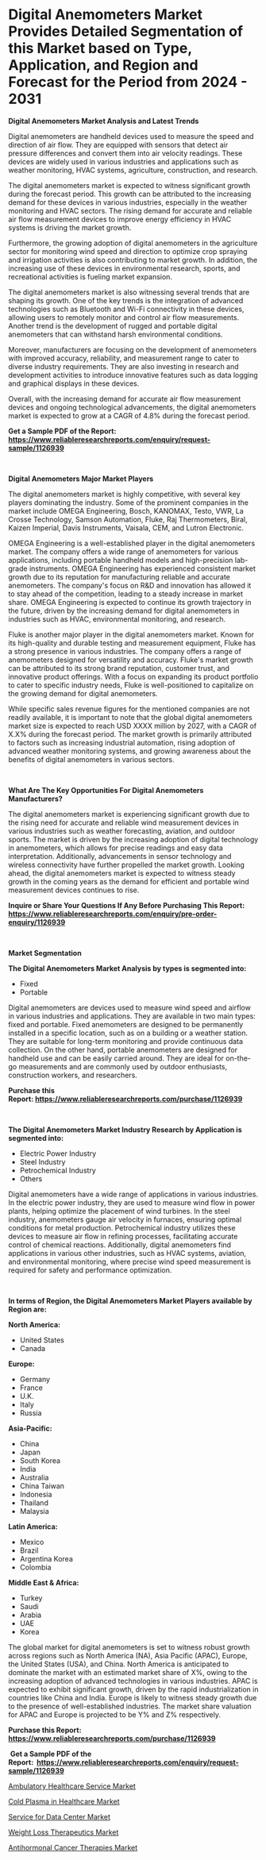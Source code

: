 <p><h1>Digital Anemometers Market Provides Detailed Segmentation of this Market based on Type, Application, and Region and Forecast for the Period from 2024 - 2031</h1></p><p><strong>Digital Anemometers Market Analysis and Latest Trends</strong></p>
<p><p>Digital anemometers are handheld devices used to measure the speed and direction of air flow. They are equipped with sensors that detect air pressure differences and convert them into air velocity readings. These devices are widely used in various industries and applications such as weather monitoring, HVAC systems, agriculture, construction, and research.</p><p>The digital anemometers market is expected to witness significant growth during the forecast period. This growth can be attributed to the increasing demand for these devices in various industries, especially in the weather monitoring and HVAC sectors. The rising demand for accurate and reliable air flow measurement devices to improve energy efficiency in HVAC systems is driving the market growth.</p><p>Furthermore, the growing adoption of digital anemometers in the agriculture sector for monitoring wind speed and direction to optimize crop spraying and irrigation activities is also contributing to market growth. In addition, the increasing use of these devices in environmental research, sports, and recreational activities is fueling market expansion.</p><p>The digital anemometers market is also witnessing several trends that are shaping its growth. One of the key trends is the integration of advanced technologies such as Bluetooth and Wi-Fi connectivity in these devices, allowing users to remotely monitor and control air flow measurements. Another trend is the development of rugged and portable digital anemometers that can withstand harsh environmental conditions.</p><p>Moreover, manufacturers are focusing on the development of anemometers with improved accuracy, reliability, and measurement range to cater to diverse industry requirements. They are also investing in research and development activities to introduce innovative features such as data logging and graphical displays in these devices.</p><p>Overall, with the increasing demand for accurate air flow measurement devices and ongoing technological advancements, the digital anemometers market is expected to grow at a CAGR of 4.8% during the forecast period.</p></p>
<p><strong>Get a Sample PDF of the Report:&nbsp; <a href="https://www.reliableresearchreports.com/enquiry/request-sample/1126939">https://www.reliableresearchreports.com/enquiry/request-sample/1126939</a></strong></p>
<p>&nbsp;</p>
<p><strong>Digital Anemometers Major Market Players</strong></p>
<p><p>The digital anemometers market is highly competitive, with several key players dominating the industry. Some of the prominent companies in the market include OMEGA Engineering, Bosch, KANOMAX, Testo, VWR, La Crosse Technology, Samson Automation, Fluke, Raj Thermometers, Biral, Kaizen Imperial, Davis Instruments, Vaisala, CEM, and Lutron Electronic.</p><p>OMEGA Engineering is a well-established player in the digital anemometers market. The company offers a wide range of anemometers for various applications, including portable handheld models and high-precision lab-grade instruments. OMEGA Engineering has experienced consistent market growth due to its reputation for manufacturing reliable and accurate anemometers. The company's focus on R&D and innovation has allowed it to stay ahead of the competition, leading to a steady increase in market share. OMEGA Engineering is expected to continue its growth trajectory in the future, driven by the increasing demand for digital anemometers in industries such as HVAC, environmental monitoring, and research.</p><p>Fluke is another major player in the digital anemometers market. Known for its high-quality and durable testing and measurement equipment, Fluke has a strong presence in various industries. The company offers a range of anemometers designed for versatility and accuracy. Fluke's market growth can be attributed to its strong brand reputation, customer trust, and innovative product offerings. With a focus on expanding its product portfolio to cater to specific industry needs, Fluke is well-positioned to capitalize on the growing demand for digital anemometers. </p><p>While specific sales revenue figures for the mentioned companies are not readily available, it is important to note that the global digital anemometers market size is expected to reach USD XXXX million by 2027, with a CAGR of X.X% during the forecast period. The market growth is primarily attributed to factors such as increasing industrial automation, rising adoption of advanced weather monitoring systems, and growing awareness about the benefits of digital anemometers in various sectors.</p></p>
<p>&nbsp;</p>
<p><strong>What Are The Key Opportunities For Digital Anemometers Manufacturers?</strong></p>
<p><p>The digital anemometers market is experiencing significant growth due to the rising need for accurate and reliable wind measurement devices in various industries such as weather forecasting, aviation, and outdoor sports. The market is driven by the increasing adoption of digital technology in anemometers, which allows for precise readings and easy data interpretation. Additionally, advancements in sensor technology and wireless connectivity have further propelled the market growth. Looking ahead, the digital anemometers market is expected to witness steady growth in the coming years as the demand for efficient and portable wind measurement devices continues to rise.</p></p>
<p><strong>Inquire or Share Your Questions If Any Before Purchasing This Report: <a href="https://www.reliableresearchreports.com/enquiry/pre-order-enquiry/1126939">https://www.reliableresearchreports.com/enquiry/pre-order-enquiry/1126939</a></strong></p>
<p>&nbsp;</p>
<p><strong>Market Segmentation</strong></p>
<p><strong>The Digital Anemometers Market Analysis by types is segmented into:</strong></p>
<p><ul><li>Fixed</li><li>Portable</li></ul></p>
<p><p>Digital anemometers are devices used to measure wind speed and airflow in various industries and applications. They are available in two main types: fixed and portable. Fixed anemometers are designed to be permanently installed in a specific location, such as on a building or a weather station. They are suitable for long-term monitoring and provide continuous data collection. On the other hand, portable anemometers are designed for handheld use and can be easily carried around. They are ideal for on-the-go measurements and are commonly used by outdoor enthusiasts, construction workers, and researchers.</p></p>
<p><strong>Purchase this Report:&nbsp;<a href="https://www.reliableresearchreports.com/purchase/1126939">https://www.reliableresearchreports.com/purchase/1126939</a></strong></p>
<p>&nbsp;</p>
<p><strong>The Digital Anemometers Market Industry Research by Application is segmented into:</strong></p>
<p><ul><li>Electric Power Industry</li><li>Steel Industry</li><li>Petrochemical Industry</li><li>Others</li></ul></p>
<p><p>Digital anemometers have a wide range of applications in various industries. In the electric power industry, they are used to measure wind flow in power plants, helping optimize the placement of wind turbines. In the steel industry, anemometers gauge air velocity in furnaces, ensuring optimal conditions for metal production. Petrochemical industry utilizes these devices to measure air flow in refining processes, facilitating accurate control of chemical reactions. Additionally, digital anemometers find applications in various other industries, such as HVAC systems, aviation, and environmental monitoring, where precise wind speed measurement is required for safety and performance optimization.</p></p>
<p>&nbsp;</p>
<p><strong>In terms of Region, the Digital Anemometers Market Players available by Region are:</strong></p>
<p>
    <p> <strong> North America: </strong>
        <ul>
            <li>United States</li>
            <li>Canada</li>
        </ul>
        </p> 
    <p> <strong> Europe: </strong>
        <ul>
            <li>Germany</li>
            <li>France</li>
            <li>U.K.</li>
            <li>Italy</li>
            <li>Russia</li>
        </ul>
        </p> 
    <p> <strong> Asia-Pacific: </strong>
        <ul>
            <li>China</li>
            <li>Japan</li>
            <li>South Korea</li>
            <li>India</li>
            <li>Australia</li>
            <li>China Taiwan</li>
            <li>Indonesia</li>
            <li>Thailand</li>
            <li>Malaysia</li>
        </ul>
        </p> 
    <p> <strong> Latin America: </strong>
        <ul>
            <li>Mexico</li>
            <li>Brazil</li>
            <li>Argentina Korea</li>
            <li>Colombia</li>
        </ul>
        </p> 
    <p> <strong> Middle East & Africa: </strong>
        <ul>
            <li>Turkey</li>
            <li>Saudi</li>
            <li>Arabia</li>
            <li>UAE</li>
            <li>Korea</li>
        </ul>
    </p>
    </p>
<p><p>The global market for digital anemometers is set to witness robust growth across regions such as North America (NA), Asia Pacific (APAC), Europe, the United States (USA), and China. North America is anticipated to dominate the market with an estimated market share of X%, owing to the increasing adoption of advanced technologies in various industries. APAC is expected to exhibit significant growth, driven by the rapid industrialization in countries like China and India. Europe is likely to witness steady growth due to the presence of well-established industries. The market share valuation for APAC and Europe is projected to be Y% and Z% respectively.</p></p>
<p><strong>Purchase this Report: <a href="https://www.reliableresearchreports.com/purchase/1126939">https://www.reliableresearchreports.com/purchase/1126939</a></strong></p>
<p>&nbsp;<strong>Get a Sample PDF of the Report:&nbsp;&nbsp;<a href="https://www.reliableresearchreports.com/enquiry/request-sample/1126939">https://www.reliableresearchreports.com/enquiry/request-sample/1126939</a></strong></p>
<p><strong></strong></p>
<p><p><a href="https://medium.com/@marcoshoppe2023/ambulatory-healthcare-service-market-the-key-to-successful-business-strategy-forecast-till-2030-1a620ad12f94">Ambulatory Healthcare Service Market</a></p><p><a href="https://medium.com/@marcoshoppe2023/cold-plasma-in-healthcare-market-research-report-its-history-and-forecast-2023-to-2030-3190cd06bff6">Cold Plasma in Healthcare Market</a></p><p><a href="https://medium.com/@marcoshoppe2023/service-for-data-center-nbsp-market-focuses-on-market-share-size-and-projected-forecast-till-2030-d9d1b21910a0">Service for Data Center Market</a></p><p><a href="https://medium.com/@marcoshoppe2023/weight-loss-therapeutics-market-research-report-its-history-and-forecast-2023-to-2030-d9a4747eb3e5">Weight Loss Therapeutics Market</a></p><p><a href="https://medium.com/@marcoshoppe2023/antihormonal-cancer-therapies-market-size-reveals-the-best-marketing-channels-in-global-industry-bd927784e57e">Antihormonal Cancer Therapies Market</a></p></p>